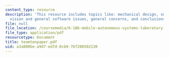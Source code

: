 ```yaml
---
content_type: resource
description: 'This resource includes topics like: mechanical design, sensors and strategy,
  vision and general software issues, general concerns, and conclusions and suggestions.'
file: null
file_location: /coursemedia/6-186-mobile-autonomous-systems-laboratory-january-iap-2005/a3a800bea9d7ed7d0cb976f206502130_teamtenpaper.pdf
file_type: application/pdf
resourcetype: Document
title: teamtenpaper.pdf
uid: a3a800be-a9d7-ed7d-0cb9-76f206502130
---
```

